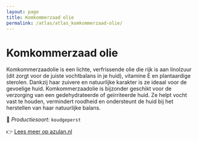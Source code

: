 ```yaml
---
layout: page
title: Komkommerzaad olie
permalink: /atlas/atlas_komkommerzaad-olie/
---
```


# Komkommerzaad olie

Komkommerzaadolie is een lichte, verfrissende olie die rijk is aan linolzuur (dit zorgt voor de juiste vochtbalans in je huid), vitamine E en plantaardige sterolen. Dankzij haar zuivere en natuurlijke karakter is ze ideaal voor de gevoelige huid. Komkommerzaadolie is bijzonder geschikt voor de verzorging van een gedehydrateerde of geïrriteerde huid. Ze helpt vocht vast te houden, vermindert roodheid en ondersteunt de huid bij het herstellen van haar natuurlijke balans.

🔧 *Productiesoort:* `koudgeperst`

👉 [Lees meer op azulan.nl](https://azulan.nl/atlas/komkommerzaad-olie)